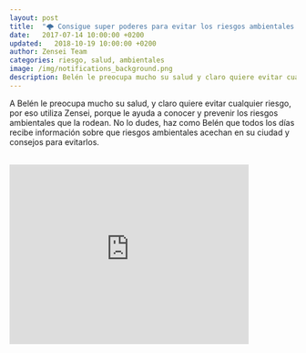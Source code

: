 ```yaml
---
layout: post
title:  "🌩 Consigue super poderes para evitar los riesgos ambientales de tu ciudad"
date:   2017-07-14 10:00:00 +0200
updated:   2018-10-19 10:00:00 +0200
author: Zensei Team
categories: riesgo, salud, ambientales
image: /img/notifications_background.png
description: Belén le preocupa mucho su salud y claro quiere evitar cualquier riesgo, por eso utiliza Zensei, porque...
---
```


A Belén le preocupa mucho su salud, y claro quiere evitar cualquier riesgo, por eso utiliza Zensei,
porque le ayuda a conocer y prevenir los riesgos ambientales que la rodean. No lo dudes, haz como Belén
que todos los días recibe información sobre que riesgos ambientales acechan en su ciudad y consejos para evitarlos.

<br>
<iframe class="center-image" width="420" height="315" src="https://www.youtube.com/embed/JVTaIYK64ys" frameborder="0" allowfullscreen></iframe>

